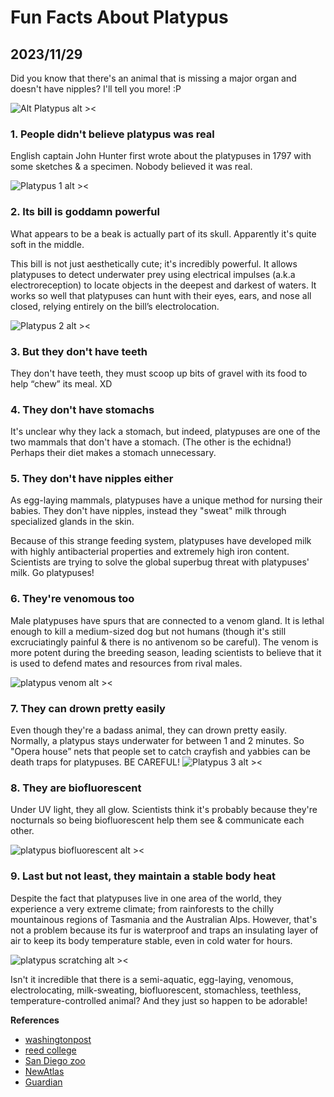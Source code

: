 # Fun Facts About Platypus
## 2023/11/29

Did you know that there's an animal that is missing a major organ and doesn't have nipples? I'll tell you more! :P

![Alt Platypus alt ><](https://media.giphy.com/media/iPgo1ADaEkrP8Dr1BS/giphy-downsized.gif)

### 1. People didn't believe platypus was real

English captain John Hunter first wrote about the platypuses in 1797 with some sketches & a specimen. Nobody believed it was real.

![Platypus 1 alt ><](https://github.com/jinnycho/jinnycho.github.io/blob/main/src/assets/photos/platypus1.png?raw=true)

### 2. Its bill is goddamn powerful

What appears to be a beak is actually part of its skull. Apparently it's quite soft in the middle.

This bill is not just aesthetically cute; it's incredibly powerful. It allows platypuses to detect underwater prey using electrical impulses (a.k.a electroreception) to locate objects in the deepest and darkest of waters. It works so well that platypuses can hunt with their eyes, ears, and nose all closed, relying entirely on the bill’s electrolocation.

![Platypus 2 alt ><](https://github.com/jinnycho/jinnycho.github.io/blob/main/src/assets/photos/platypus2.png?raw=true)

### 3. But they don't have teeth
They don't have teeth, they must scoop up bits of gravel with its food to help “chew” its meal. XD

### 4. They don't have stomachs
It's unclear why they lack a stomach, but indeed, platypuses are one of the two mammals that don't have a stomach. (The other is the echidna!) Perhaps their diet makes a stomach unnecessary.

### 5. They don't have nipples either
As egg-laying mammals, platypuses have a unique method for nursing their babies. They don't have nipples, instead they "sweat" milk through specialized glands in the skin. 

Because of this strange feeding system, platypuses have developed milk with highly antibacterial properties and extremely high iron content. Scientists are trying to solve the global superbug threat with platypuses' milk. Go platypuses!

### 6. They're venomous too
Male platypuses have spurs that are connected to a venom gland. It is lethal enough to kill a medium-sized dog but not humans (though it's still excruciatingly painful & there is no antivenom so be careful). The venom is more potent during the breeding season, leading scientists to believe that it is used to defend mates and resources from rival males.

![platypus venom alt ><](https://upload.wikimedia.org/wikipedia/commons/3/3d/Platypus_spur.JPG)

### 7. They can drown pretty easily
Even though they're a badass animal, they can drown pretty easily. Normally, a platypus stays underwater for between 1 and 2 minutes. So "Opera house” nets that people set to catch crayfish and yabbies can be death traps for platypuses. BE CAREFUL!
![Platypus 3 alt ><](https://github.com/jinnycho/jinnycho.github.io/blob/main/src/assets/photos/platypus3.png?raw=true)

### 8. They are biofluorescent
Under UV light, they all glow. Scientists think it's probably because they're nocturnals so being biofluorescent help them see & communicate each other.

![platypus biofluorescent alt ><](https://cdn.mos.cms.futurecdn.net/J29hZbBGEePokbrTdRYCEi.jpg)

### 9. Last but not least, they maintain a stable body heat
Despite the fact that platypuses live in one area of the world, they experience a very extreme climate; from rainforests to the chilly mountainous regions of Tasmania and the Australian Alps. However, that's not a problem because its fur is waterproof and traps an insulating layer of air to keep its body temperature stable, even in cold water for hours.

![platypus scratching alt ><](https://media.giphy.com/media/kyuhMhJnpGnz9C7TT4/giphy-downsized.gif)

Isn't it incredible that there is a semi-aquatic, egg-laying, venomous, electrolocating, milk-sweating, biofluorescent, stomachless, teethless, temperature-controlled animal? And they just so happen to be adorable!

**References**
- [washingtonpost](washingtonpost.com/news/speaking-of-science/wp/2015/04/01/the-platypus-is-so-weird-that-scientists-thought-the-first-specimen-was-a-hoax)
- [reed college](https://www.reed.edu/biology/professors/srenn/pages/teaching/web_2007/myp_site/)
- [San Diego zoo](https://animals.sandiegozoo.org/animals/platypus)
- [NewAtlas](https://newatlas.com/platypus-milk-antimicrobial-protein-csiro-deakin/53809/)
- [Guardian](https://www.theguardian.com/science/2020/dec/19/tasmanian-devils-glow-in-the-dark-australian-animals-glowing-platypus-wombat-echidna-bandicoot-scientists-investigate-australia-marsupials-light)